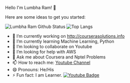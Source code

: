 Hello I'm Lumbha Ram! 👋

Here are some ideas to get you started:

![Lumbha Ram Github Status](https://github-readme-stats.vercel.app/api?username=erlumbharam&show_icons=true&theme=merko)
![Top Langs](https://github-readme-stats.vercel.app/api/top-langs/?username=erlumbharam)

- 🔭 I’m currently working on http://courserasolutions.info
- 🌱 I’m currently learning Machine Learning, Python
- 👯 I’m looking to collaborate on Youtube
- 🤔 I’m looking for help with AWS
- 💬 Ask me about Coursera and Nptel Problems
- 📫 How to reach me: [Youtube Channel](https://www.youtube.com/channel/UC6hqCvkl7sKYEMA6mx0vxzw)
- 😄 Pronouns: He/His
- ⚡ Fun fact: I am Learner.
[![Youtube Badge](https://img.shields.io/badge/Youtube-LinkedData-red)](https://www.youtube.com/channel/UC6hqCvkl7sKYEMA6mx0vxzw)
